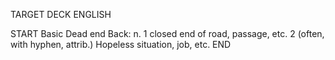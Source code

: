 TARGET DECK
ENGLISH

START
Basic
Dead end
Back: n. 1 closed end of road, passage, etc. 2 (often, with hyphen, attrib.) Hopeless situation, job, etc.
END
